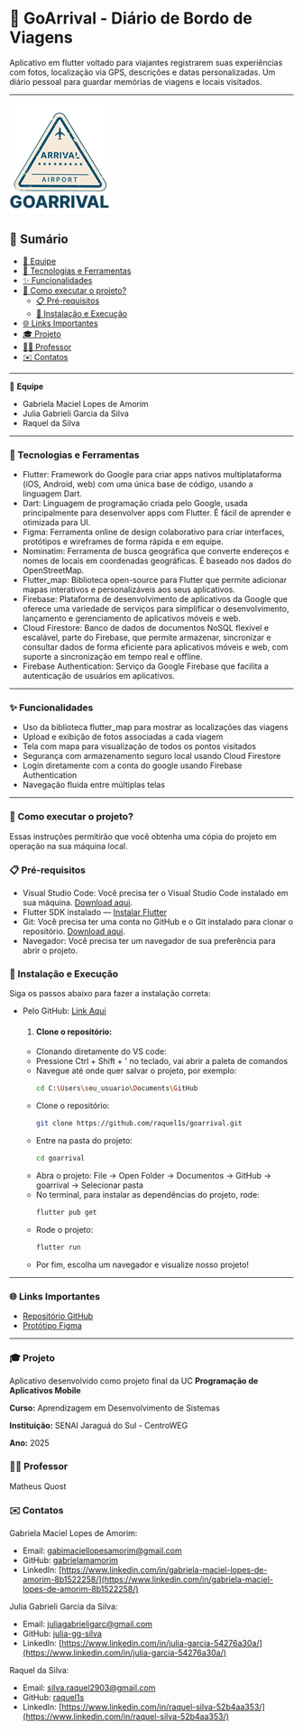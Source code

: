 # 📍 GoArrival - Diário de Bordo de Viagens

Aplicativo em flutter voltado para viajantes registrarem suas experiências com fotos, localização via GPS, descrições e datas personalizadas. Um diário pessoal para guardar memórias de viagens e locais visitados.

---
![Demonstração do projeto](assets/logo.png)

## 📑 Sumário

- [👥 Equipe](#-equipe)
- [🚀 Tecnologias e Ferramentas](#-tecnologias-e-ferramentas)
- [✨ Funcionalidades](#-funcionalidades)
- [📂 Como executar o projeto?](#-como-executar-o-projeto)
  - [📋 Pré-requisitos](#-pré-requisitos)
  - [🔧 Instalação e Execução](#-instalação-e-execução)
- [🌐 Links Importantes](#-links-importantes)
- [🎓 Projeto](#-projeto)
- [👨‍🏫 Professor](#-professor)
- [✉️ Contatos](#-contatos)

---

👥 **Equipe**
- Gabriela Maciel Lopes de Amorim
- Julia Gabrieli Garcia da Silva
- Raquel da Silva

---

### 🚀 Tecnologias e Ferramentas

- Flutter: Framework do Google para criar apps nativos multiplataforma (iOS, Android, web) com uma única base de código, usando a linguagem Dart.
- Dart: Linguagem de programação criada pelo Google, usada principalmente para desenvolver apps com Flutter. É fácil de aprender e otimizada para UI.
- Figma: Ferramenta online de design colaborativo para criar interfaces, protótipos e wireframes de forma rápida e em equipe.
- Nominatim: Ferramenta de busca geográfica que converte endereços e nomes de locais em coordenadas geográficas. É baseado nos dados do OpenStreetMap.
- Flutter_map: Biblioteca open-source para Flutter que permite adicionar mapas interativos e personalizáveis aos seus aplicativos.
- Firebase: Plataforma de desenvolvimento de aplicativos da Google que oferece uma variedade de serviços para simplificar o desenvolvimento, lançamento e gerenciamento de aplicativos móveis e web.
- Cloud Firestore: Banco de dados de documentos NoSQL flexível e escalável, parte do Firebase, que permite armazenar, sincronizar e consultar dados de forma eficiente para aplicativos móveis e web, com suporte a sincronização em tempo real e offline.
- Firebase Authentication: Serviço da Google Firebase que facilita a autenticação de usuários em aplicativos. 

--- 

### ✨ Funcionalidades

- Uso da biblioteca flutter_map para mostrar as localizações das viagens  
- Upload e exibição de fotos associadas a cada viagem  
- Tela com mapa para visualização de todos os pontos visitados  
- Segurança com armazenamento seguro local usando Cloud Firestore
- Login diretamente com a conta do google usando Firebase Authentication
- Navegação fluida entre múltiplas telas

---

### 📂 Como executar o projeto?

Essas instruções permitirão que você obtenha uma cópia do projeto em operação na sua máquina local.

### 📋 Pré-requisitos

- Visual Studio Code: Você precisa ter o Visual Studio Code instalado em sua máquina. [Download aqui](https://code.visualstudio.com/).
- Flutter SDK instalado — [Instalar Flutter](https://docs.flutter.dev/get-started/install)  
- Git: Você precisa ter uma conta no GitHub e o Git instalado para clonar o repositório. [Download aqui](https://git-scm.com/).
- Navegador: Você precisa ter um navegador de sua preferência para abrir o projeto.

### 🔧 Instalação e Execução

Siga os passos abaixo para fazer a instalação correta:

- Pelo GitHub: [Link Aqui](https://github.com/)

  1. #### Clone o repositório:
   - Clonando diretamente do VS code:
   - Pressione Ctrl + Shift + ' no teclado, vai abrir a paleta de comandos
   - Navegue até onde quer salvar o projeto, por exemplo:
     ```bash
     cd C:\Users\seu_usuario\Documents\GitHub
   - Clone o repositório:
     ```bash
     git clone https://github.com/raquel1s/goarrival.git
   - Entre na pasta do projeto:
     ```bash
     cd goarrival
   - Abra o projeto: File -> Open Folder -> Documentos -> GitHub -> goarrival -> Selecionar pasta
   - No terminal, para instalar as dependências do projeto, rode:
     ```bash
     flutter pub get
   - Rode o projeto:
     ```bash
     flutter run
   - Por fim, escolha um navegador e visualize nosso projeto!
 
---

 ### 🌐 Links Importantes

 - [Repositório GitHub](https://github.com/raquel1s/goarrival.git)
 - [Protótipo Figma](https://www.figma.com/design/vxQRequ0V4sRJJSvsQOP1B/Di%C3%A1rio-de-Bordo-de-Viagens?node-id=0-1&p=f&t=hwILh8NuWy6Wlo7E-0)

---

### 🎓 Projeto

Aplicativo desenvolvido como projeto final da UC **Programação de Aplicativos Mobile**

**Curso:** Aprendizagem em Desenvolvimento de Sistemas

**Instituição:** SENAI Jaraguá do Sul - CentroWEG

**Ano:** 2025

### 👨‍🏫 Professor
Matheus Quost

### ✉️ Contatos

Gabriela Maciel Lopes de Amorim: 
- Email: [gabimaciellopesamorim@gmail.com](gabimaciellopesamorim@gmail.com)
- GitHub: [gabrielamamorim](https://github.com/gabrielamamorim)
- LinkedIn: [https://www.linkedin.com/in/gabriela-maciel-lopes-de-amorim-8b1522258/](https://www.linkedin.com/in/gabriela-maciel-lopes-de-amorim-8b1522258/)

Julia Gabrieli Garcia da Silva:
- Email: [juliagabrieligarc@gmail.com](juliagabrieligarc@gmail.com)
- GitHub: [julia-gg-silva](https://github.com/julia-gg-silva)
- LinkedIn: [https://www.linkedin.com/in/julia-garcia-54276a30a/](https://www.linkedin.com/in/julia-garcia-54276a30a/)

Raquel da Silva:
- Email: [silva.raquel2903@gmail.com](silva.raquel2903@gmail.com)
- GitHub: [raquel1s](https://github.com/raquel1s)
- LinkedIn: [https://www.linkedin.com/in/raquel-silva-52b4aa353/](https://www.linkedin.com/in/raquel-silva-52b4aa353/)
